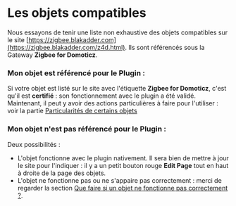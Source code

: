 # Les objets compatibles


Nous essayons de tenir une liste non exhaustive des objets compatibles sur le site [https://zigbee.blakadder.com](https://zigbee.blakadder.com/z4d.html). Ils sont référencés sous la Gateway __Zigbee for Domoticz__.


### Mon objet est référencé pour le Plugin :

Si votre objet est listé sur le site avec l'étiquette __Zigbee for Domoticz__, c'est qu'il est __certifié__ : son fonctionnement avec le plugin a été validé.
Maintenant, il peut y avoir des actions particulières à faire pour l'utiliser : voir la partie [Particularités de certains objets](Readme.md#particularités-de-certains-objets)


### Mon objet n'est pas référencé pour le Plugin :

Deux possibilités :

* L'objet fonctionne avec le plugin nativement. Il sera bien de mettre à jour le site pour l'indiquer : il y a un petit bouton rouge __Edit Page__ tout en haut à droite de la page des objets.
* L'objet ne fonctionne pas ou ne s'appaire pas correctement : merci de regarder la section [Que faire si un objet ne fonctionne pas correctement ?](https://github.com/jp-keros/Z4D-wiki/blob/zigpy/fr-fr/Home.md#en-cas-de-probl%C3%A8mes).
